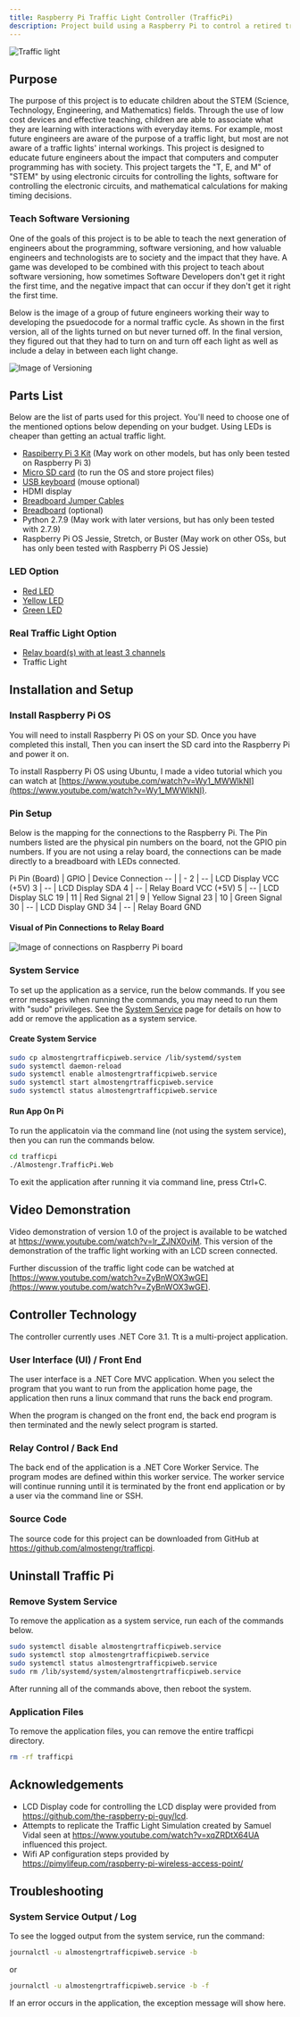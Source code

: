 ```yaml
---
title: Raspberry Pi Traffic Light Controller (TrafficPi)
description: Project build using a Raspberry Pi to control a retired traffic light.
---
```


![Traffic light](/images/portfolio_trafficlight2.jpg)

## Purpose

The purpose of this project is to educate children about the STEM (Science, Technology,
Engineering, and Mathematics) fields. Through the use of low cost devices and effective
teaching, children are able to associate what they are learning with interactions with
everyday items. For example, most future engineers are aware of the purpose of a traffic light,
but most are not aware of a traffic lights' internal workings. This project is designed
to educate future engineers about the impact that computers and computer programming has with
society. This project targets the "T, E, and M" of "STEM" by using electronic circuits
for controlling the lights, software for controlling the electronic circuits, and
mathematical calculations for making timing decisions.

### Teach Software Versioning

One of the goals of this project is to be able to teach the next generation of
engineers about the programming, software versioning, and how valuable engineers and
technologists are to society and the impact that they have.
A game was developed to be combined with this project to teach about software versioning,
how sometimes Software Developers don't get it right the first time, and the
negative impact that can occur if they don't get it right the first time.

Below is the image of a group of future engineers working their way to developing the
psuedocode for a normal traffic cycle. As shown in the first version, all of the lights turned
on but never turned off.  In the final version, they figured out that they had to turn on
and turn off each light as well as include a delay in between each light change.

![Image of Versioning](/images/versioning.jpg)



## Parts List

Below are the list of parts used for this project. You'll need to choose one of
the mentioned options below depending on your budget. Using LEDs is cheaper than
getting an actual traffic light.

* <a href="https://www.amazon.com/gp/product/B07BC7BMHY/ref=as_li_tl?ie=UTF8&tag=rhtservicesll-20&camp=1789&creative=9325&linkCode=as2&creativeASIN=B07BC7BMHY&linkId=b51d201ecdca3bed2a84249448d0dd4f" target="_blank">Raspiberry Pi 3 Kit</a> (May work on other models, but has only been tested on Raspberry Pi 3)
* <a href="https://www.amazon.com/gp/product/B08GYKNCCP/ref=as_li_tl?ie=UTF8&tag=rhtservicesll-20&camp=1789&creative=9325&linkCode=as2&creativeASIN=B08GYKNCCP&linkId=1e440b7afda77da0a25f2af4d65b8b6a" target="_blank">Micro SD card</a> (to run the OS and store project files)
* <a href="https://www.amazon.com/gp/product/B07RQVB3HQ/ref=as_li_tl?ie=UTF8&tag=rhtservicesll-20&camp=1789&creative=9325&linkCode=as2&creativeASIN=B07RQVB3HQ&linkId=8452f5455a39f35597424dcc8a2ae388" target="_blank">USB keyboard</a> (mouse optional)
* HDMI display
* <a href="https://www.amazon.com/gp/product/B07GD25V8D/ref=as_li_tl?ie=UTF8&tag=rhtservicesll-20&camp=1789&creative=9325&linkCode=as2&creativeASIN=B07GD25V8D&linkId=ea5fb3393909abe778b518e808e674d5" target="_blank">Breadboard Jumper Cables</a>
* <a href="https://www.amazon.com/gp/product/B07PCJP9DY/ref=as_li_tl?ie=UTF8&tag=rhtservicesll-20&camp=1789&creative=9325&linkCode=as2&creativeASIN=B07PCJP9DY&linkId=dca65d5d374944f5c1d213924d2fb183" target="_blank">Breadboard</a> (optional)
* Python 2.7.9 (May work with later versions, but has only been tested with 2.7.9)
* Raspberry Pi OS Jessie, Stretch, or Buster (May work on other OSs, but has only been tested with Raspberry Pi OS Jessie)

### LED Option

* <a href="https://www.amazon.com/gp/product/B06XPV4CSH/ref=as_li_tl?ie=UTF8&tag=rhtservicesll-20&camp=1789&creative=9325&linkCode=as2&creativeASIN=B06XPV4CSH&linkId=ab8747a23cf5b35f3e83190c54cacd36" target="_blank">Red LED</a>
* <a href="https://www.amazon.com/gp/product/B06XPV4CSH/ref=as_li_tl?ie=UTF8&tag=rhtservicesll-20&camp=1789&creative=9325&linkCode=as2&creativeASIN=B06XPV4CSH&linkId=ab8747a23cf5b35f3e83190c54cacd36" target="_blank">Yellow LED</a>
* <a href="https://www.amazon.com/gp/product/B06XPV4CSH/ref=as_li_tl?ie=UTF8&tag=rhtservicesll-20&camp=1789&creative=9325&linkCode=as2&creativeASIN=B06XPV4CSH&linkId=ab8747a23cf5b35f3e83190c54cacd36" target="_blank">Green LED</a>

### Real Traffic Light Option

* <a href="https://www.amazon.com/gp/product/B00KTEN3TM/ref=as_li_tl?ie=UTF8&tag=rhtservicesll-20&camp=1789&creative=9325&linkCode=as2&creativeASIN=B00KTEN3TM&linkId=581b0fc60dcc9f3ddc5645b8eb20029a" target="_blank">Relay board(s) with at least 3 channels</a>
* Traffic Light



## Installation and Setup

### Install Raspberry Pi OS

You will need to install Raspberry Pi OS on your SD. Once you have completed this install,
Then you can insert the SD card into the Raspberry Pi and power it on.

To install Raspberry Pi OS using Ubuntu, I made a video tutorial which you can watch
at [https://www.youtube.com/watch?v=Wy1_MWWlkNI](https://www.youtube.com/watch?v=Wy1_MWWlkNI).

### Pin Setup

Below is the mapping for the connections to the Raspberry Pi. The Pin numbers
listed are the physical pin numbers on the board, not the GPIO pin numbers. If
you are not using a relay board, the connections can be made directly to a
breadboard with LEDs connected.

Pi Pin (Board) | GPIO | Device Connection
-- |  | -
2 | -- | LCD Display VCC (+5V)
3 | -- | LCD Display SDA
4 | -- | Relay Board VCC (+5V)
5 | -- | LCD Display SLC
19 | 11 | Red Signal
21 | 9 | Yellow Signal
23 | 10 | Green Signal
30 | -- | LCD Display GND
34 | -- | Relay Board GND

#### Visual of Pin Connections to Relay Board

![Image of connections on Raspberry Pi board](/images/circuitry.jpg)

### System Service

To set up the application as a service, run the below commands. If you see error messages
when running the commands, you may need to run them with "sudo" privileges. See the
[System Service](/projects/traffic-pi/systemservice) page for details on how to add or remove the
application as a system service.

#### Create System Service

```sh
sudo cp almostengrtrafficpiweb.service /lib/systemd/system
sudo systemctl daemon-reload
sudo systemctl enable almostengrtrafficpiweb.service
sudo systemctl start almostengrtrafficpiweb.service
sudo systemctl status almostengrtrafficpiweb.service
```

#### Run App On Pi

To run the applicatoin via the command line (not using the system service), then you
can run the commands below.

```sh
cd trafficpi
./Almostengr.TrafficPi.Web
```

To exit the application after running it via command line, press Ctrl+C.



## Video Demonstration

Video demonstration of version 1.0 of the project is available to be watched at
<a href="https://www.youtube.com/watch?v=lr_ZJNX0viM" target="_blank">https://www.youtube.com/watch?v=lr_ZJNX0viM</a>.
This version of the demonstration of the traffic light working
with an LCD screen connected.

Further discussion of the traffic light code can be watched at 
[https://www.youtube.com/watch?v=ZyBnWOX3wGE](https://www.youtube.com/watch?v=ZyBnWOX3wGE).



## Controller Technology

The controller currently uses .NET Core 3.1. Tt is a multi-project application.

### User Interface (UI) / Front End

The user interface is a .NET Core MVC application. When you select the program that you want to run
from the application home page, the application then runs a linux command that runs the back
end program.

When the program is changed on the front end, the back end program is then terminated and the newly
select program is started.

### Relay Control / Back End

The back end of the application is a .NET Core Worker Service. The program modes are defined within
this worker service. The worker service will continue running until it is terminated by the front end
application or by a user via the command line or SSH.

### Source Code

The source code for this project can be downloaded from GitHub at
<a href="https://github.com/almostengr/trafficpi" target="_blank">
https://github.com/almostengr/trafficpi</a>.



## Uninstall Traffic Pi

### Remove System Service

To remove the application as a system service, run each of the commands below.

```sh
sudo systemctl disable almostengrtrafficpiweb.service
sudo systemctl stop almostengrtrafficpiweb.service
sudo systemctl status almostengrtrafficpiweb.service
sudo rm /lib/systemd/system/almostengrtrafficpiweb.service
```

After running all of the commands above, then reboot the system.

### Application Files

To remove the application files, you can remove the entire trafficpi directory.

```sh
rm -rf trafficpi
```



## Acknowledgements

* LCD Display code for controlling the LCD display were provided from
<a href="https://github.com/the-raspberry-pi-guy/lcd" target="_blank">https://github.com/the-raspberry-pi-guy/lcd</a>.
* Attempts to replicate the Traffic Light Simulation created by Samuel Vidal
seen at
<a href="https://www.youtube.com/watch?v=xqZRDtX64UA" target="_blank">https://www.youtube.com/watch?v=xqZRDtX64UA</a>
influenced this project.
* Wifi AP configuration steps provided by
<a href="https://pimylifeup.com/raspberry-pi-wireless-access-point/"
target="_blank">https://pimylifeup.com/raspberry-pi-wireless-access-point/</a>



## Troubleshooting 

### System Service Output / Log

To see the logged output from the system service, run the command:

```sh
journalctl -u almostengrtrafficpiweb.service -b
```

or

```sh
journalctl -u almostengrtrafficpiweb.service -b -f
```

If an error occurs in the application, the exception message will show here.


